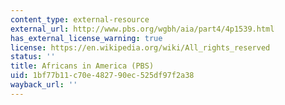 ```yaml
---
content_type: external-resource
external_url: http://www.pbs.org/wgbh/aia/part4/4p1539.html
has_external_license_warning: true
license: https://en.wikipedia.org/wiki/All_rights_reserved
status: ''
title: Africans in America (PBS)
uid: 1bf77b11-c70e-4827-90ec-525df97f2a38
wayback_url: ''
---
```

